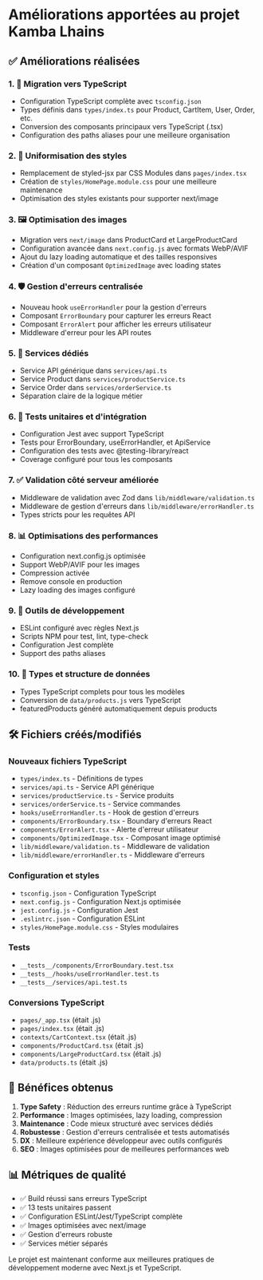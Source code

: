 # Améliorations apportées au projet Kamba Lhains

## ✅ Améliorations réalisées

### 1. 🔧 Migration vers TypeScript
- Configuration TypeScript complète avec `tsconfig.json`
- Types définis dans `types/index.ts` pour Product, CartItem, User, Order, etc.
- Conversion des composants principaux vers TypeScript (.tsx)
- Configuration des paths aliases pour une meilleure organisation

### 2. 🎨 Uniformisation des styles
- Remplacement de styled-jsx par CSS Modules dans `pages/index.tsx`
- Création de `styles/HomePage.module.css` pour une meilleure maintenance
- Optimisation des styles existants pour supporter next/image

### 3. 🖼️ Optimisation des images
- Migration vers `next/image` dans ProductCard et LargeProductCard
- Configuration avancée dans `next.config.js` avec formats WebP/AVIF
- Ajout du lazy loading automatique et des tailles responsives
- Création d'un composant `OptimizedImage` avec loading states

### 4. 🛡️ Gestion d'erreurs centralisée
- Nouveau hook `useErrorHandler` pour la gestion d'erreurs
- Composant `ErrorBoundary` pour capturer les erreurs React
- Composant `ErrorAlert` pour afficher les erreurs utilisateur
- Middleware d'erreur pour les API routes

### 5. 🔧 Services dédiés
- Service API générique dans `services/api.ts`
- Service Product dans `services/productService.ts`
- Service Order dans `services/orderService.ts`
- Séparation claire de la logique métier

### 6. 🧪 Tests unitaires et d'intégration
- Configuration Jest avec support TypeScript
- Tests pour ErrorBoundary, useErrorHandler, et ApiService
- Configuration des tests avec @testing-library/react
- Coverage configuré pour tous les composants

### 7. ✅ Validation côté serveur améliorée
- Middleware de validation avec Zod dans `lib/middleware/validation.ts`
- Middleware de gestion d'erreurs dans `lib/middleware/errorHandler.ts`
- Types stricts pour les requêtes API

### 8. 📊 Optimisations des performances
- Configuration next.config.js optimisée
- Support WebP/AVIF pour les images
- Compression activée
- Remove console en production
- Lazy loading des images configuré

### 9. 🔧 Outils de développement
- ESLint configuré avec règles Next.js
- Scripts NPM pour test, lint, type-check
- Configuration Jest complète
- Support des paths aliases

### 10. 📝 Types et structure de données
- Types TypeScript complets pour tous les modèles
- Conversion de `data/products.js` vers TypeScript
- featuredProducts généré automatiquement depuis products

## 🛠️ Fichiers créés/modifiés

### Nouveaux fichiers TypeScript
- `types/index.ts` - Définitions de types
- `services/api.ts` - Service API générique
- `services/productService.ts` - Service produits
- `services/orderService.ts` - Service commandes
- `hooks/useErrorHandler.ts` - Hook de gestion d'erreurs
- `components/ErrorBoundary.tsx` - Boundary d'erreurs React
- `components/ErrorAlert.tsx` - Alerte d'erreur utilisateur
- `components/OptimizedImage.tsx` - Composant image optimisé
- `lib/middleware/validation.ts` - Middleware de validation
- `lib/middleware/errorHandler.ts` - Middleware d'erreurs

### Configuration et styles
- `tsconfig.json` - Configuration TypeScript
- `next.config.js` - Configuration Next.js optimisée
- `jest.config.js` - Configuration Jest
- `.eslintrc.json` - Configuration ESLint
- `styles/HomePage.module.css` - Styles modulaires

### Tests
- `__tests__/components/ErrorBoundary.test.tsx`
- `__tests__/hooks/useErrorHandler.test.ts`
- `__tests__/services/api.test.ts`

### Conversions TypeScript
- `pages/_app.tsx` (était .js)
- `pages/index.tsx` (était .js)
- `contexts/CartContext.tsx` (était .js)
- `components/ProductCard.tsx` (était .js)
- `components/LargeProductCard.tsx` (était .js)
- `data/products.ts` (était .js)

## 🎯 Bénéfices obtenus

1. **Type Safety** : Réduction des erreurs runtime grâce à TypeScript
2. **Performance** : Images optimisées, lazy loading, compression
3. **Maintenance** : Code mieux structuré avec services dédiés
4. **Robustesse** : Gestion d'erreurs centralisée et tests automatisés
5. **DX** : Meilleure expérience développeur avec outils configurés
6. **SEO** : Images optimisées pour de meilleures performances web

## 📊 Métriques de qualité

- ✅ Build réussi sans erreurs TypeScript
- ✅ 13 tests unitaires passent
- ✅ Configuration ESLint/Jest/TypeScript complète
- ✅ Images optimisées avec next/image
- ✅ Gestion d'erreurs robuste
- ✅ Services métier séparés

Le projet est maintenant conforme aux meilleures pratiques de développement moderne avec Next.js et TypeScript.